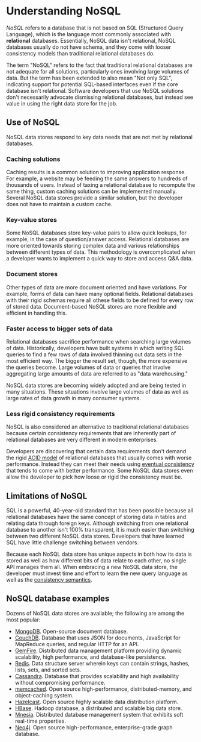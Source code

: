 # Understanding NoSQL

_NoSQL_ refers to a database that is not based on SQL (Structured Query Language), which is the language most commonly associated with **relational** databases. Essentially, NoSQL data isn't relational, NoSQL databases usually do not have schema, and they come with looser consistency models than traditional relational databases do.

The term "NoSQL" refers to the fact that traditional relational databases are not adequate for all solutions, particularly ones involving large volumes of data. But the term has been extended to also mean "Not only SQL", indicating support for potential SQL-based interfaces even if the core database isn't relational. Software developers that use NoSQL solutions don't necessarily advocate dismissing relational databases, but instead see value in using the right data store for the job.

## Use of NoSQL

NoSQL data stores respond to key data needs that are not met by relational databases.

### Caching solutions
Caching results is a common solution to improving application response. For example, a website may be feeding the same answers to hundreds of thousands of users. Instead of taxing a relational database to recompute the same thing, custom caching solutions can be implemented manually. Several NoSQL data stores provide a similar solution, but the developer does not have to maintain a custom cache.

### Key-value stores
Some NoSQL databases store key-value pairs to allow quick lookups, for example, in the case of question/answer access. Relational databases are more oriented towards storing complex data and various relationships between different types of data. This methodology is overcomplicated when a developer wants to implement a quick way to store and access Q&A data.

### Document stores
Other types of data are more document oriented and have variations. For example, forms of data can have many optional fields. Relational databases with their rigid schemas require all othese fields to be defined for every row of stored data. Document-based NoSQL stores are more flexible and efficient in handling this.

### Faster access to bigger sets of data
Relational databases sacrifice performance when searching large volumes of data. Historically, developers have built systems in which writing SQL queries to find a few rows of data involved thinning out data sets in the most efficient way. The bigger the result set, though, the more expensive the queries become. Large volumes of data or queries that involve aggregating large amounts of data are referred to as "data warehousing."

NoSQL data stores are becoming widely adopted and are being tested in many situations. These situations involve large volumes of data as well as large rates of data growth in many consumer systems.

### Less rigid consistency requirements 

NoSQL is also considered an alternative to traditional relational databases because certain consistency requirements that are inherently part of relational databases are very different in modern enterprises.

Developers are discovering that certain data requirements don't demand the rigid [ACID model](https://en.wikipedia.org/wiki/ACID) of relational databases that usually comes with worse performance. Instead they can meet their needs using [eventual consistency][eventual-consistency] that tends to come with better performance. Some NoSQL data stores even allow the developer to pick how loose or rigid the consistency must be.

## Limitations of NoSQL
SQL is a powerful, 40-year-old standard that has been possible because all relational databases have the same concept of storing data in tables and relating data through foreign keys. Although switching from one relational database to another isn't 100% transparent, it is much easier than switching between two different NoSQL data stores. Developers that have learned SQL have little challenge switching between vendors. 

Because each NoSQL data store has unique aspects in both how its data is stored as well as how different bits of data relate to each other, no single API manages them all. When embracing a new NoSQL data store, the developer must invest time and effort to learn the new query language as well as the [consistency semantics][eventual-consistency].

## NoSQL database examples

Dozens of NoSQL data stores are available; the following are among the most popular:

- [MongoDB](https://www.mongodb.org/). Open-source document database.
- [CouchDB](https://couchdb.apache.org/). Database that uses JSON for documents, JavaScript for MapReduce queries, and regular HTTP for an API.
- [GemFire](https://www.springsource.org/spring-gemfire). Distributed data management platform providing dynamic scalability, high performance, and database-like persistence.
- [Redis](https://redis.io/). Data structure server wherein keys can contain strings, hashes, lists, sets, and sorted sets.
- [Cassandra](https://cassandra.apache.org/). Database that provides scalability and high availability without compromising performance.
- [memcached](https://memcached.org/). Open source high-performance, distributed-memory, and object-caching system.
- [Hazelcast](https://www.hazelcast.com/). Open source highly scalable data distribution platform.
- [HBase](https://hbase.apache.org/). Hadoop database, a distributed and scalable big data store.
- [Mnesia](https://www.erlang.org/doc/man/mnesia.html). Distributed database management system that exhibits soft real-time properties.
- [Neo4j](https://www.neo4j.org/). Open source high-performance, enterprise-grade graph database.


[eventual-consistency]: https://en.wikipedia.org/wiki/Eventual_consistency
